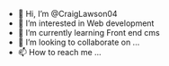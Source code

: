 - 👋 Hi, I’m @CraigLawson04
- 👀 I’m interested in Web development
- 🌱 I’m currently learning Front end cms
- 💞️ I’m looking to collaborate on ...
- 📫 How to reach me ...

<!---
CraigLawson04/CraigLawson04 is a ✨ special ✨ repository because its `README.md` (this file) appears on your GitHub profile.
You can click the Preview link to take a look at your changes.
--->
